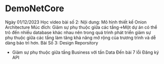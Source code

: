 # DemoNetCore
Ngày 01/12/2023
Học video bài số 2:
Nội dung:
Mô hình thiết kế Onion Architecture
Múc đích: Giảm sự phụ thuộc giữa các tầng->Một dự án có thể trỏ đến nhiều database khác nhau nên trong quá trình phát triển giảm sự phụ thuộc giữa các tầng làm tăng khả năng mở rộng của trương trình
và dễ dàng bảo trì hơn.
Bài Số 3: Design Reporsitory
- Giảm sự phụ thuộc giữa tầng Business với tần Data
  Đến bài 7 lỗi Đăng ký API

